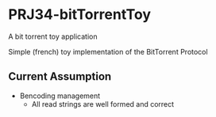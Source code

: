 # PRJ34-bitTorrentToy

A bit torrent toy application

Simple (french) toy implementation of the BitTorrent Protocol

## Current Assumption

- Bencoding management
	- All read strings are well formed and correct